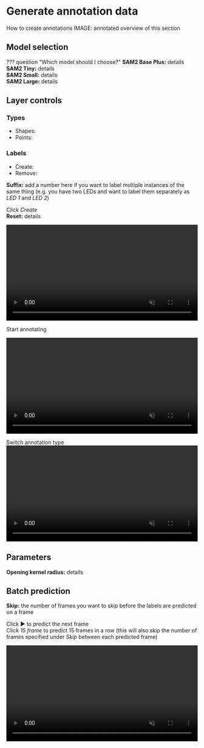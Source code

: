 # Generate annotation data

How to create annotations
IMAGE: annotated overview of this section

## Model selection


??? question "Which model should I choose?"
    **SAM2 Base Plus:** details <br>
    **SAM2 Tiny:** details <br>
    **SAM2 Small:** details <br>
    **SAM2 Large:** details


## Layer controls
### Types
- Shapes:
- Points:


### Labels
- Create: 
- Remove: 

**Suffix:** add a number here if you want to label multiple instances of the same thing (e.g. you have two LEDs and want to label them separately as *LED 1* and *LED 2*)

Click *Create* <br>
**Reset:** details

<video width="100%" autoplay loop muted>
  <source src="../assets/videos/tutorial/3__load_model_add _annotationlayers-fast.mp4" type="video/mp4">
  Your browser does not support the video tag.
</video>

Start annotating

<video width="100%" autoplay loop muted>
  <source src="../assets/videos/tutorial/4__oneclickannotations-fast.mp4" type="video/mp4">
  Your browser does not support the video tag.
</video>

Switch annotation type
<video width="100%" autoplay loop muted>
  <source src="../assets/videos/tutorial/5__changing_annotationlayermode-fast.mp4" type="video/mp4">
  Your browser does not support the video tag.
</video>

## Parameters
**Opening kernel radius:** details

## Batch prediction
**Skip:** the number of frames you want to skip before the labels are predicted on a frame

Click ▶️ to predict the next frame <br>
Click *15 frame* to predict 15 frames in a row (this will also skip the number of frames specified under *Skip* between each predicted frame)

<video width="100%" autoplay loop muted>
  <source src="../assets/videos/tutorial/6_batchpredict-fast.mp4" type="video/mp4">
  Your browser does not support the video tag.
</video> 